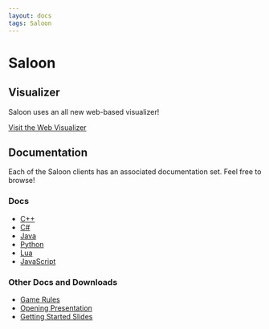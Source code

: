 ```yaml
---
layout: docs
tags: Saloon
---
```


# Saloon

## Visualizer

Saloon uses an all new web-based visualizer!

<a href="http://vis.megaminerai.com" class="btn btn-info">
  Visit the Web Visualizer <i class="fa fa-eye"></i>
</a>

## Documentation

Each of the Saloon clients has an associated documentation set. Feel
free to browse!

### Docs

* [C++](cpp/)
* [C#](cs/)
* [Java](java/)
* [Python](py/)
* [Lua](lua/)
* [JavaScript](js/)

### Other Docs and Downloads

* [Game Rules](https://github.com/siggame/Cadre/blob/master/Games/Spiders/rules.md)
* [Opening Presentation](https://docs.google.com/presentation/d/15fkqW6IJ0ZKVSaBTJaM14AuWMdQCuQa9LSt-kv-G1qs/pub?start=false)
* [Getting Started Slides](https://docs.google.com/presentation/d/1CJ7KVHxCCfjC9DF_t_myyOFbmLodM_MgEZ7VNcSjYvU/pub?start=false)
